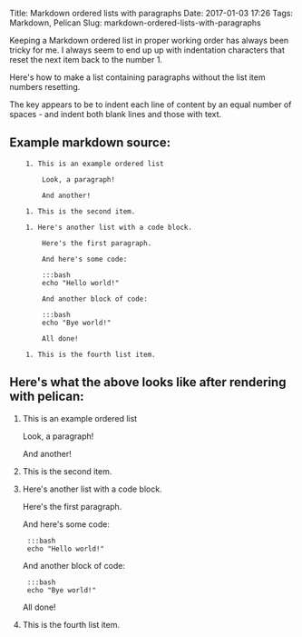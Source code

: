 Title: Markdown ordered lists with paragraphs
Date: 2017-01-03 17:26
Tags: Markdown, Pelican
Slug: markdown-ordered-lists-with-paragraphs

Keeping a Markdown ordered list in proper working order has always been tricky for me. I always seem to end up up with indentation characters that reset the next item back to the number 1.

Here's how to make a list containing paragraphs without the list item numbers resetting.

The key appears to be to indent each line of content by an equal number of spaces - and indent both blank lines and those with text.

## Example markdown source:

        1. This is an example ordered list
            
            Look, a paragraph!
            
            And another!
            
        1. This is the second item.

        1. Here's another list with a code block.
            
            Here's the first paragraph.
            
            And here's some code:
            
            :::bash
            echo "Hello world!"
            
            And another block of code:
            
            :::bash
            echo "Bye world!"
            
            All done!
            
        1. This is the fourth list item.

## Here's what the above looks like after rendering with pelican:

1. This is an example ordered list
    
    Look, a paragraph!
    
    And another!
    
1. This is the second item.

1. Here's another list with a code block.
    
    Here's the first paragraph.
    
    And here's some code:
    
        :::bash
        echo "Hello world!"
    
    And another block of code:
    
        :::bash
        echo "Bye world!"
    
    All done!
    
1. This is the fourth list item.

